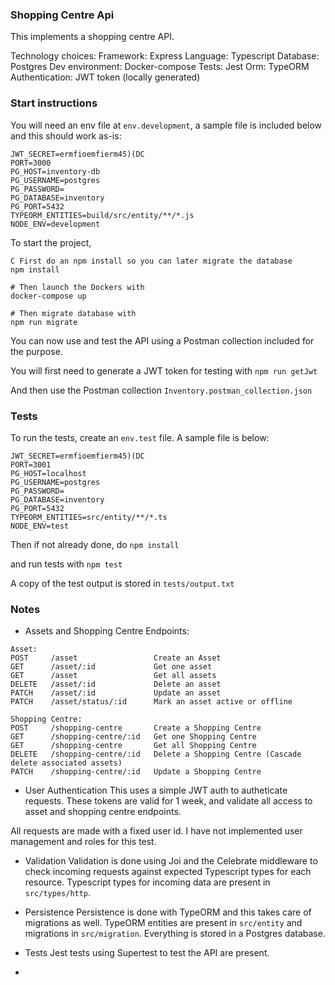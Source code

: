 ### Shopping Centre Api

This implements a shopping centre API.

Technology choices:
Framework: Express
Language: Typescript
Database: Postgres
Dev environment: Docker-compose
Tests: Jest
Orm: TypeORM
Authentication: JWT token (locally generated)

### Start instructions

You will need an env file at `env.development`, a sample file is included below and this should work as-is:

```
JWT_SECRET=ermfioemfierm45)(DC
PORT=3000
PG_HOST=inventory-db
PG_USERNAME=postgres
PG_PASSWORD=
PG_DATABASE=inventory
PG_PORT=5432
TYPEORM_ENTITIES=build/src/entity/**/*.js
NODE_ENV=development
```

To start the project, 

```
C First do an npm install so you can later migrate the database
npm install

# Then launch the Dockers with
docker-compose up

# Then migrate database with
npm run migrate

```

You can now use and test the API using a Postman collection included for the purpose.

You will first need to generate a JWT token for testing with
`npm run getJwt`

And then use the Postman collection
`Inventory.postman_collection.json`


### Tests

To run the tests, create an `env.test` file. A sample file is below:

```
JWT_SECRET=ermfioemfierm45)(DC
PORT=3001
PG_HOST=localhost
PG_USERNAME=postgres
PG_PASSWORD=
PG_DATABASE=inventory
PG_PORT=5432
TYPEORM_ENTITIES=src/entity/**/*.ts
NODE_ENV=test
```

Then if not already done, do
`npm install`

and run tests with
`npm test`

A copy of the test output is stored in
`tests/output.txt`

### Notes

- Assets and Shopping Centre Endpoints:

```
Asset:
POST     /asset                 Create an Asset
GET      /asset/:id             Get one asset
GET      /asset                 Get all assets
DELETE   /asset/:id             Delete an asset
PATCH    /asset/:id             Update an asset
PATCH    /asset/status/:id      Mark an asset active or offline

Shopping Centre:
POST     /shopping-centre       Create a Shopping Centre
GET      /shopping-centre/:id   Get one Shopping Centre
GET      /shopping-centre       Get all Shopping Centre
DELETE   /shopping-centre/:id   Delete a Shopping Centre (Cascade delete associated assets)
PATCH    /shopping-centre/:id   Update a Shopping Centre

```

- User Authentication
  This uses a simple JWT auth to autheticate requests. These tokens are valid for 1 week, and validate all access to asset and shopping centre endpoints.

All requests are made with a fixed user id. I have not implemented user management and roles for this test.

- Validation
  Validation is done using Joi and the Celebrate middleware to check incoming requests against expected Typescript types for each resource. Typescript types for incoming data are present in `src/types/http`.

- Persistence
  Persistence is done with TypeORM and this takes care of migrations as well. TypeORM entities are present in `src/entity` and migrations in `src/migration`. Everything is stored in a Postgres database.

- Tests
  Jest tests using Supertest to test the API are present.

-
